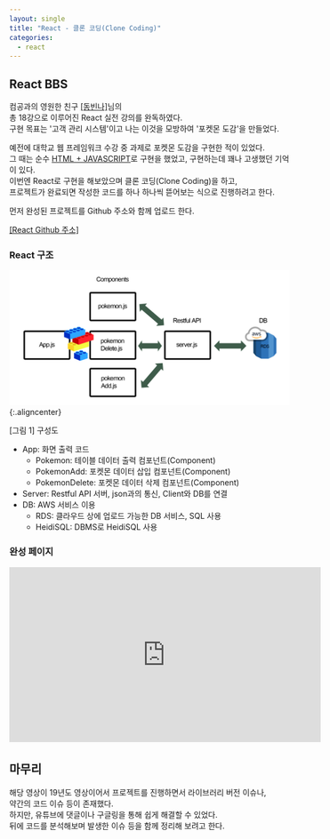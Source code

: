 ```yaml
---
layout: single
title: "React - 클론 코딩(Clone Coding)"
categories:
  - react
---
```


<style>
img.aligncenter{display:block;margin:0 auto}
</style>
<!-- rm -->
## React BBS 

컴공과의 영원한 친구 [[동빈나]](https://www.youtube.com/channel/UChflhu32f5EUHlY7_SetNWw)님의<br>
총 18강으로 이루어진 React 실전 강의를 완독하였다.<br> 
구현 목표는 '고객 관리 시스템'이고 나는 이것을 모방하여 '포켓몬 도감'을 만들었다.<br> 

예전에 대학교 웹 프레임워크 수강 중 과제로 포켓몬 도감을 구현한 적이 있었다.<br>
그 때는 순수 <u>HTML + JAVASCRIPT</u>로 구현을 했었고, 구현하는데 꽤나 고생했던 기억이 있다.<br>
이번엔 React로 구현을 해보았으며 클론 코딩(Clone Coding)을 하고,<br>
프로젝트가 완료되면 작성한 코드를 하나 하나씩 뜯어보는 식으로 진행하려고 한다.<br>

먼저 완성된 프로젝트를 Github 주소와 함께 업로드 한다.<br>

[[React Github 주소]](https://github.com/ingbox/React_poke_Util)

<h3>React 구조</h3>

![](/assets/images/posting/react_220317/picture1.png){:.aligncenter}
<figcaption> [그림 1] 구성도</figcaption>

+ App: 화면 출력 코드
   -  Pokemon: 테이블 데이터 출력 컴포넌트(Component)
   -  PokemonAdd: 포켓몬 데이터 삽입 컴포넌트(Component)
   -  PokemonDelete: 포켓몬 데이터 삭제 컴포넌트(Component)
+ Server: Restful API 서버, json과의 통신, Client와 DB를 연결 
+ DB: AWS 서비스 이용
   - RDS: 클라우드 상에 업로드 가능한 DB 서비스, SQL 사용
   - HeidiSQL: DBMS로 HeidiSQL 사용 

<h3> 완성 페이지</h3>

<iframe width="560" height="315" src="https://www.youtube.com/embed/rC8Bpksb86c" frameborder="0" allow="accelerometer; autoplay; encrypted-media; gyroscope; picture-in-picture" allowfullscreen></iframe>

## 마무리

해당 영상이 19년도 영상이어서 프로젝트를 진행하면서 라이브러리 버전 이슈나,<br>
약간의 코드 이슈 등이 존재했다.<br>
하지만, 유튜브에 댓글이나 구글링을 통해 쉽게 해결할 수 있었다.<br>
뒤에 코드를 분석해보며 발생한 이슈 등을 함께 정리해 보려고 한다.<br>

